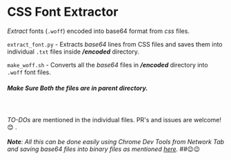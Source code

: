 # CSS Font Extractor
_Extract_ fonts (`.woff`) encoded into base64 format from _css_ files.

`extract_font.py` - Extracts _base64_ lines from CSS files and saves them into individual `.txt` files inside _**/encoded**_ directory.

`make_woff.sh` - Converts all the _base64_ files in _**/encoded**_ directory into `.woff` font files.
##### Make Sure Both the files are in parent directory.
<br></br>
*TO-DOs* are mentioned in the individual files. PR's and issues are welcome!😊 . 
<br></br>
_**Note**: All this can be done easily using Chrome Dev Tools from Network Tab and saving base64 files into binary files as mentioned [here](https://stackoverflow.com/a/31854648/9540400)._
##😉😉